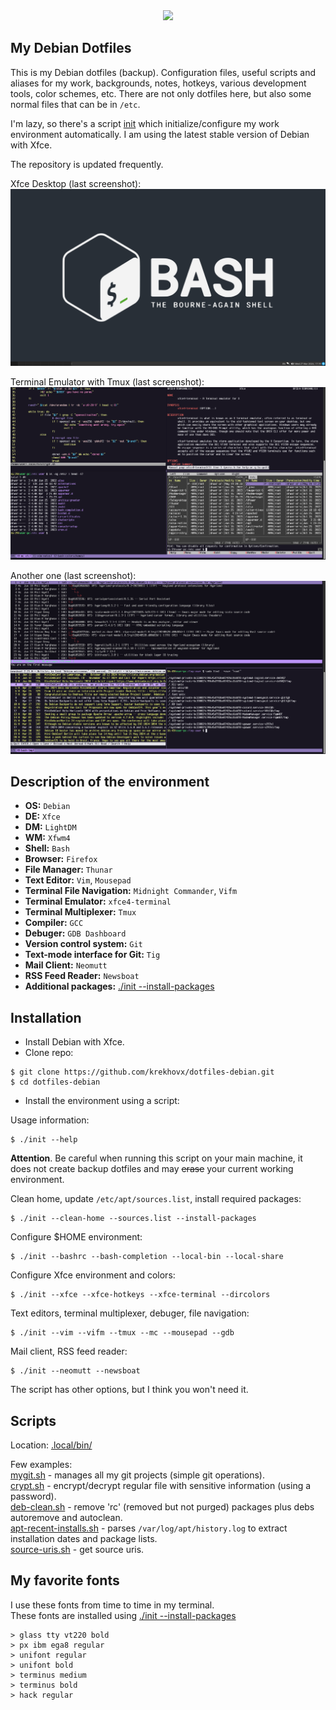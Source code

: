 <div align="center">
<img src="https://github.com/krekhovx/dotfiles-debian/blob/master/images/logo-color.png">
</div>

## My Debian Dotfiles
This is my Debian dotfiles (backup). Configuration files, useful scripts and aliases for my work, backgrounds,
notes, hotkeys, various development tools, color schemes, etc. There are not only dotfiles here, but also
some normal files that can be in ```/etc```.

I'm lazy, so there's a script [init](https://github.com/krekhovx/dotfiles-debian/blob/master/init)
which initialize/configure my work environment automatically. I am using the latest stable version
of Debian with Xfce.

The repository is updated frequently.

Xfce Desktop (last screenshot):
![screenshot](./images/example-a.png)

Terminal Emulator with Tmux (last screenshot):
![screenshot](./images/example-b.png)

Another one (last screenshot):
![screenshot](./images/example-c.png)

## Description of the environment
- <strong>OS:</strong> ```Debian```
- <strong>DE:</strong> ```Xfce```
- <strong>DM:</strong> ```LightDM```
- <strong>WM:</strong> ```Xfwm4```
- <strong>Shell:</strong> ```Bash```
- <strong>Browser:</strong> ```Firefox```
- <strong>File Manager:</strong> ```Thunar```
- <strong>Text Editor:</strong> ```Vim```, ```Mousepad```
- <strong>Terminal File Navigation:</strong> ```Midnight Commander```, ```Vifm```
- <strong>Terminal Emulator:</strong> ```xfce4-terminal```
- <strong>Terminal Multiplexer:</strong> ```Tmux```
- <strong>Compiler:</strong> ```GCC```
- <strong>Debuger:</strong> ```GDB Dashboard```
- <strong>Version control system:</strong> ```Git```
- <strong>Text-mode interface for Git:</strong> ```Tig```
- <strong>Mail Client:</strong> ```Neomutt```
- <strong>RSS Feed Reader:</strong> ```Newsboat```
- <strong>Additional packages:</strong> [./init --install-packages](https://github.com/krekhovx/dotfiles-debian/blob/master/init)

## Installation
- Install Debian with Xfce.
- Clone repo:
```
$ git clone https://github.com/krekhovx/dotfiles-debian.git
$ cd dotfiles-debian
```
- Install the environment using a script:

Usage information:
```
$ ./init --help
```
**Attention**. Be careful when running this script on your main machine, it does not create backup dotfiles and may ~~erase~~ your current working environment.

Clean home, update ```/etc/apt/sources.list```, install required packages:
```
$ ./init --clean-home --sources.list --install-packages
```

Configure $HOME environment:
```
$ ./init --bashrc --bash-completion --local-bin --local-share
```

Configure Xfce environment and colors:
```
$ ./init --xfce --xfce-hotkeys --xfce-terminal --dircolors
```

Text editors, terminal multiplexer, debuger, file navigation:
```
$ ./init --vim --vifm --tmux --mc --mousepad --gdb
```

Mail client, RSS feed reader:
```
$ ./init --neomutt --newsboat
```

The script has other options, but I think you won't need it.

## Scripts
Location: [.local/bin/](https://github.com/krekhovx/dotfiles-debian/blob/master/.local/bin)

Few examples:<br/>
[mygit.sh](https://github.com/krekhovx/dotfiles-debian/blob/master/.local/bin/mygit.sh) -
manages all my git projects (simple git operations).<br/>
[crypt.sh](https://github.com/krekhovx/dotfiles-debian/blob/master/.local/bin/crypt.sh) -
encrypt/decrypt regular file with sensitive information (using a password).<br/>
[deb-clean.sh](https://github.com/krekhovx/dotfiles-debian/blob/master/.local/bin/deb-clean.sh) -
remove 'rc' (removed but not purged) packages plus debs autoremove and autoclean.<br/>
[apt-recent-installs.sh](https://github.com/krekhovx/dotfiles-debian/blob/master/.local/bin/apt-recent-installs.sh) -
parses ```/var/log/apt/history.log``` to extract installation dates and package lists.<br/>
[source-uris.sh](https://github.com/krekhovx/dotfiles-debian/blob/master/.local/bin/source-uris.sh) -
get source uris.<br/>

## My favorite fonts
I use these fonts from time to time in my terminal.<br/>
These fonts are installed using [./init --install-packages](https://github.com/krekhovx/dotfiles-debian/blob/master/init)

```
> glass tty vt220 bold
> px ibm ega8 regular
> unifont regular
> unifont bold
> terminus medium
> terminus bold
> hack regular
```
